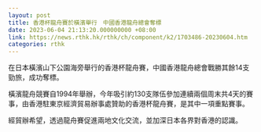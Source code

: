 ```yaml
---
layout: post
title: 香港杯龍舟賽於橫濱舉行　中國香港龍舟總會奪標
date: 2023-06-04 21:13:20.000000000 +08:00
link: https://news.rthk.hk/rthk/ch/component/k2/1703486-20230604.htm
categories: rthk
---
```


在日本橫濱山下公園海旁舉行的香港杯龍舟賽，中國香港龍舟總會戰勝其餘14支勁旅，成功奪標。
 
橫濱龍舟競賽自1994年舉辦，今年吸引約130支隊伍參加連續兩個周末共4天的賽事，由香港駐東京經濟貿易辦事處贊助的香港杯龍舟賽，是其中一項重點賽事。
 
經貿辦希望，透過龍舟賽促進兩地文化交流，並加深日本各界對香港的認識。

